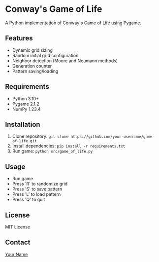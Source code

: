 # Conway's Game of Life

A Python implementation of Conway's Game of Life using Pygame.

## Features

* Dynamic grid sizing
* Random initial grid configuration
* Neighbor detection (Moore and Neumann methods)
* Generation counter
* Pattern saving/loading

## Requirements

* Python 3.10+
* Pygame 2.1.2
* NumPy 1.23.4

## Installation

1. Clone repository: `git clone https://github.com/your-username/game-of-life.git`
2. Install dependencies: `pip install -r requirements.txt`
3. Run game: `python src/game_of_life.py`

## Usage

* Run game
* Press 'R' to randomize grid
* Press 'S' to save pattern
* Press 'L' to load pattern
* Press 'Q' to quit

## License

MIT License

## Contact

[Your Name](mailto:your-email@example.com)